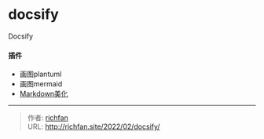 # docsify


Docsify

<!--more-->


#### 插件
- 画图plantuml  
- 画图mermaid  
- [Markdown美化](https://editor.mdnice.com/)


---

> 作者: [richfan](https://richfan.site/)  
> URL: http://richfan.site/2022/02/docsify/  

